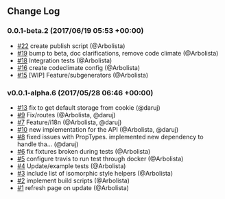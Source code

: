 ## Change Log

### 0.0.1-beta.2 (2017/06/19 05:53 +00:00)
- [#22](https://github.com/arbolista-dev/generator-spike/pull/22) create publish script (@Arbolista)
- [#19](https://github.com/arbolista-dev/generator-spike/pull/19) bump to beta, doc clarifications, remove code climate (@Arbolista)
- [#18](https://github.com/arbolista-dev/generator-spike/pull/18) Integration tests (@Arbolista)
- [#16](https://github.com/arbolista-dev/generator-spike/pull/16) create codeclimate config (@Arbolista)
- [#15](https://github.com/arbolista-dev/generator-spike/pull/15) [WIP] Feature/subgenerators (@Arbolista)

### v0.0.1-alpha.6 (2017/05/28 06:46 +00:00)
- [#13](https://github.com/arbolista-dev/generator-spike/pull/13) fix to get default storage from cookie (@daruj)
- [#9](https://github.com/arbolista-dev/generator-spike/pull/9) Fix/routes (@Arbolista, @daruj)
- [#7](https://github.com/arbolista-dev/generator-spike/pull/7) Feature/i18n (@Arbolista, @daruj)
- [#10](https://github.com/arbolista-dev/generator-spike/pull/10) new implementation for the API (@Arbolista, @daruj)
- [#8](https://github.com/arbolista-dev/generator-spike/pull/8) fixed issues with PropTypes. implemented new dependency to handle tha… (@daruj)
- [#6](https://github.com/arbolista-dev/generator-spike/pull/6) fix fixtures broken during tests (@Arbolista)
- [#5](https://github.com/arbolista-dev/generator-spike/pull/5) configure travis to run test through docker (@Arbolista)
- [#4](https://github.com/arbolista-dev/generator-spike/pull/4) Update/example tests (@Arbolista)
- [#3](https://github.com/arbolista-dev/generator-spike/pull/3) include list of isomorphic style helpers (@Arbolista)
- [#2](https://github.com/arbolista-dev/generator-spike/pull/2) implement build scripts (@Arbolista)
- [#1](https://github.com/arbolista-dev/generator-spike/pull/1) refresh page on update (@Arbolista)